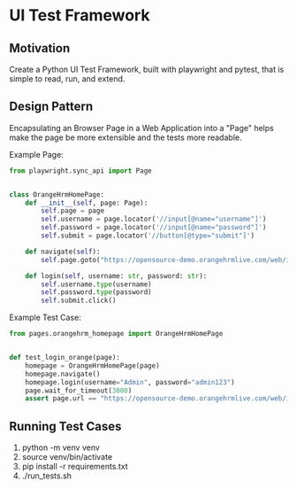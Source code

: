 # UI Test Framework

## Motivation
Create a Python UI Test Framework, built with playwright and pytest, that is simple to read, run, and extend.

## Design Pattern
Encapsulating an Browser Page in a Web Application into a "Page" helps make the page be more extensible and the tests more readable.

Example Page:
```python
from playwright.sync_api import Page


class OrangeHrmHomePage:
    def __init__(self, page: Page):
        self.page = page
        self.username = page.locator('//input[@name="username"]')
        self.password = page.locator('//input[@name="password"]')
        self.submit = page.locator('//button[@type="submit"]')

    def navigate(self):
        self.page.goto("https://opensource-demo.orangehrmlive.com/web/index.php/auth/login")

    def login(self, username: str, password: str):
        self.username.type(username)
        self.password.type(password)
        self.submit.click()
```

Example Test Case:
```python
from pages.orangehrm_homepage import OrangeHrmHomePage


def test_login_orange(page):
    homepage = OrangeHrmHomePage(page)
    homepage.navigate()
    homepage.login(username="Admin", password="admin123")
    page.wait_for_timeout(3000)
    assert page.url == "https://opensource-demo.orangehrmlive.com/web/index.php/dashboard/index"
```

## Running Test Cases
1. python -m venv venv
2. source venv/bin/activate
3. pip install -r requirements.txt
4. ./run_tests.sh
